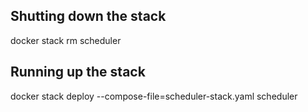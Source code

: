## Shutting down the stack
docker stack rm scheduler
## Running up the stack
docker stack deploy --compose-file=scheduler-stack.yaml scheduler
